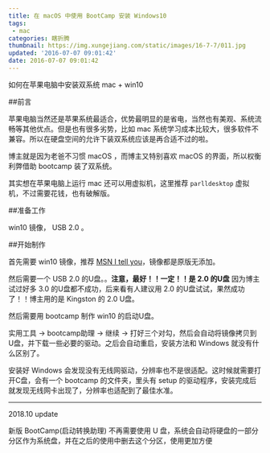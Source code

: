 ```yaml
---
title: 在 macOS 中使用 BootCamp 安装 Windows10
tags:
 - mac
categories: 瞎折腾
thumbnail: https://img.xungejiang.com/static/images/16-7-7/011.jpg
updated: '2016-07-07 09:01:42'
date: 2016-07-07 09:01:42
---
```


如何在苹果电脑中安装双系统 mac + win10

<!--more-->




##前言

苹果电脑当然还是苹果系统最适合，优势最明显的是省电，当然也有美观、系统流畅等其他优点。但是也有很多劣势，比如 mac 系统学习成本比较大，很多软件不兼容。所以在硬盘空间的允许下装双系统应该是再合适不过的啦。

博主就是因为老爸不习惯 macOS ，而博主又特别喜欢 macOS 的界面，所以权衡利弊借助 bootcamp 装了双系统。

其实想在苹果电脑上运行 mac 还可以用虚拟机，这里推荐 `parlldesktop` 虚拟机，不过需要花钱，也有破解版。

##准备工作

win10 镜像， USB 2.0 。

##开始制作

首先需要 win10 镜像，推荐 [MSN I tell you]()，镜像都是原版无添加。

然后需要一个 USB 2.0 的U盘。。**注意，最好！！一定！！是 2.0 的U盘** 因为博主试过好多 3.0 的U盘都不成功，后来看有人建议用 2.0 的U盘试试，果然成功了！！博主用的是 Kingston 的 2.0 U盘。

然后需要用 bootcamp 制作 win10 的启动U盘。

实用工具 -> bootcamp助理 -> 继续 -> 打好三个对勾，然后会自动将镜像拷贝到U盘，并下载一些必要的驱动。之后会自动重启，安装方法和 Windows 就没有什么区别了。

安装好 Windows 会发现没有无线网驱动，分辨率也不是很适配。这时候就需要打开C盘，会有一个 bootcamp 的文件夹，里头有 setup 的驱动程序，安装完成后就发现无线网卡出现了，分辨率也适配到了最佳水准。

---

2018.10 update

新版 BootCamp(启动转换助理) 不再需要使用 U 盘，系统会自动将硬盘的一部分分区作为系统盘，并在之后的使用中删去这个分区，使用更加方便
